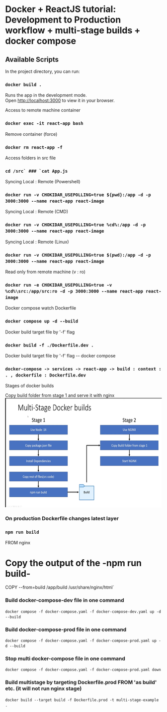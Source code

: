 # Docker + ReactJS tutorial: Development to Production workflow + multi-stage builds + docker compose

## Available Scripts

In the project directory, you can run:

### ```docker build .```

Runs the app in the development mode.\
Open [http://localhost:3000](http://localhost:3000) to view it in your browser.

Access to remote machine container
### ```docker exec -it react-app bash```

Remove container (force)
### ```docker rm react-app -f```

Access folders in src file
### ```cd /src` ### `cat App.js```

Syncing Local : Remote (Powershell)

### ```docker run -v CHOKIDAR_USEPOLLING=true ${pwd}:/app -d -p 3000:3000 --name react-app react-image```

Syncing Local : Remote (CMD)

### `docker run -v CHOKIDAR_USEPOLLING=true %cd%:/app -d -p 3000:3000 --name react-app react-image`

Syncing Local : Remote (Linux)

### ```docker run -v CHOKIDAR_USEPOLLING=true $(pwd):/app -d -p 3000:3000 --name react-app react-image```


Read only from remote machine (v : ro)

### ```docker run -e CHOKIDAR_USEPOLLING=true -v %cd%\src:/app/src:ro -d -p 3000:3000 --name react-app react-image```


Docker compose watch Dockerfile

### ```docker compose up -d --build```

Docker build target file by '-f' flag

### ```docker build -f ./Dockerfile.dev .```

Docker build target file by '-f' flag -- docker compose

### ```docker-compose -> services -> react-app -> build : context : . , dockerfile : Dockerfile.dev```

Stages of docker builds

Copy build folder from stage 1 and serve it with nginx 
<img src="./public/docker-react-stages.png" width="700" height="350" />

### On production Dockerfile changes latest layer

### ```npm run build```

FROM nginx

# Copy the output of the -npm run build-
COPY --from=build /app/build /usr/share/nginx/html`

### Build docker-compose-dev file in one command
```docker compose -f docker-compose.yaml -f docker-compose-dev.yaml up -d --build```


### Build docker-compose-prod file in one command
```docker compose -f docker-compose.yaml -f docker-compose-prod.yaml up -d --build```

### Stop multi docker-compose file in one command
```docker compose -f docker-compose.yaml -f docker-compose-prod.yaml down```

### Build multistage by targeting Dockerfile.prod FROM 'as build' etc. (it will not run nginx stage)
```docker build --target build -f Dockerfile.prod -t multi-stage-example .```
